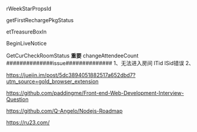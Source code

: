 
rWeekStarPropsId

getFirstRechargePkgStatus

etTreasureBoxIn

BeginLiveNotice

GetCurCheckRoomStatus
**重要**
changeAttendeeCount
##############issue##############
1、无法进入房间
lTid lSid错误
2、

https://juejin.im/post/5dc3894051882517a652dbd7?utm_source=gold_browser_extension

https://github.com/paddingme/Front-end-Web-Development-Interview-Question

https://github.com/Q-Angelo/Nodejs-Roadmap

https://ru23.com/